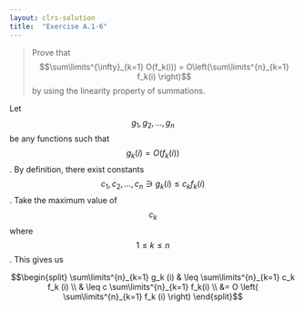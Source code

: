 ```yaml
---
layout: clrs-solution
title:  "Exercise A.1-6"
---
```

>Prove that $$\sum\limits^{\infty}_{k=1} O(f_k(i)) = O\left(\sum\limits^{n}_{k=1} f_k(i) \right)$$ by using the linearity property of summations.

Let $$g_1, g_2, \dots, g_n$$ be any functions such that $$g_k(i) = O(f_k(i))$$. By definition, there exist constants $$c_1, c_2, \dots, c_n \ni g_k(i) \leq c_k f_k (i)$$. Take the maximum value of $$c_k$$ where $$1 \leq k \leq n$$. This gives us

$$\begin{split}
\sum\limits^{n}_{k=1} g_k (i) & \leq \sum\limits^{n}_{k=1} c_k f_k (i) \\
& \leq c \sum\limits^{n}_{k=1} f_k(i) \\
&= O \left( \sum\limits^{n}_{k=1} f_k (i) \right)
\end{split}$$